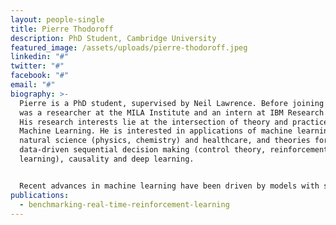 ```yaml
---
layout: people-single
title: Pierre Thodoroff
description: PhD Student, Cambridge University
featured_image: /assets/uploads/pierre-thodoroff.jpeg
linkedin: "#"
twitter: "#"
facebook: "#"
email: "#"
biography: >-
  Pierre is a PhD student, supervised by Neil Lawrence. Before joining ML@CL he
  was a researcher at the MILA Institute and an intern at IBM Research Israel.
  His research interests lie at the intersection of theory and practice in
  Machine Learning. He is interested in applications of machine learning in
  natural science (physics, chemistry) and healthcare, and theories for
  data-driven sequential decision making (control theory, reinforcement
  learning), causality and deep learning.


  Recent advances in machine learning have been driven by models with significant computational costs. The impact of bounded resources on the algorithm is often ignored and compute allocation decisions are made in an ad-hoc manner by the engineer or researcher.  This can cause issues in deployment requiring real-time inference or cause sub-optimal resource allocation during training. In Pierre's research, he attempts to incorporate the concept of bounded rationality in machine learning to optimally reason about computations in a data-driven way. He also analyzes the impact of bounded computations on machine learning systems.
publications:
  - benchmarking-real-time-reinforcement-learning
---
```

